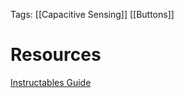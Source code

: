 Tags: [[Capacitive Sensing]] [[Buttons]]
# Resources

[Instructables Guide](https://www.instructables.com/Capacitive-Sensing-for-Dummies/)